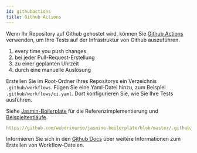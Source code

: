 ```yaml
---
id: githubactions
title: Github Actions
---
```


Wenn Ihr Repository auf Github gehostet wird, können Sie [Github Actions](https://docs.github.com/en/actions/getting-started-with-github-actions/about-github-actions#about-github-actions) verwenden, um Ihre Tests auf der Infrastruktur von Github auszuführen.

1. every time you push changes
2. bei jeder Pull-Request-Erstellung
3. zu einer geplanten Uhrzeit
4. durch eine manuelle Auslösung

Erstellen Sie im Root-Ordner Ihres Repositorys ein Verzeichnis `.github/workflows`. Fügen Sie eine Yaml-Datei hinzu, zum Beispiel `.github/workflows/ci.yaml`. Dort konfigurieren Sie, wie Sie Ihre Tests ausführen.

Siehe [Jasmin-Boilerplate](https://github.com/webdriverio/jasmine-boilerplate/blob/master/.github/workflows/ci.yaml) für die Referenzimplementierung und [Beispieltestläufe](https://github.com/webdriverio/jasmine-boilerplate/actions?query=workflow%3ACI).

```yaml reference
https://github.com/webdriverio/jasmine-boilerplate/blob/master/.github/workflows/ci.yaml
```

Informieren Sie sich in den [Github Docs](https://docs.github.com/en/actions/configuring-and-managing-workflows/configuring-a-workflow#creating-a-workflow-file) über weitere Informationen zum Erstellen von Workflow-Dateien.
